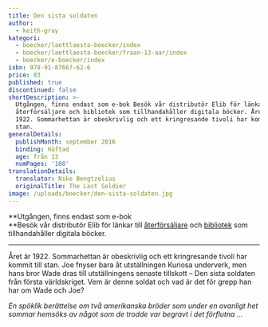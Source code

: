 ```yaml
---
title: Den sista soldaten
author:
  - keith-gray
kategori:
  - boecker/laettlaesta-boecker/index
  - boecker/laettlaesta-boecker/fraan-13-aar/index
  - boecker/e-boecker/index
isbn: 978-91-87667-62-6
price: 83
published: true
discontinued: false
shortDescription: >-
  Utgången, finns endast som e-bok Besök vår distributör Elib för länkar till
  återförsäljare och bibliotek som tillhandahåller digitala böcker. Året är
  1922. Sommarhettan är obeskrivlig och ett kringresande tivoli har kommit till
  stan.
generalDetails:
  publishMonth: september 2016
  binding: Häftad
  age: från 13
  numPages: '108'
translationDetails:
  translator: Nike Bengtzelius
  originalTitle: The Last Soldier
image: /uploads/boecker/den-sista-soldaten.jpg
---
```

**Utgången, finns endast som e-bok  
**Besök vår distributör Elib för länkar till [återförsäljare](http://www2.elib.se/lista-pa-aterforsaljare) och [bibliotek](http://www2.elib.se/hitta-ett-bibliotek) som tillhandahåller digitala böcker.

* * *

Året är 1922. Sommarhettan är obeskrivlig och ett kringresande tivoli har kommit till stan. Joe fnyser bara åt utställningen Kuriosa underverk, men hans bror Wade dras till utställningens senaste tillskott – Den sista soldaten från första världskriget. Vem är denne soldat och vad är det för grepp han har om Wade och Joe?

_En spöklik berättelse om två amerikanska bröder som under en ovanligt het sommar hemsöks av något som de trodde var begravt i det förflutna …_
